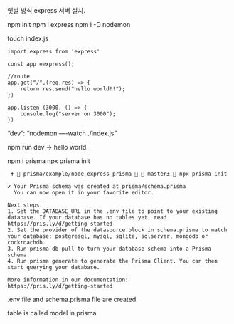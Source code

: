 
옛날 방식
express 서버 설치.

npm init
npm i express
npm i -D nodemon

touch index.js

```
import express from 'express'

const app =express();

//route
app.get("/",(req,res) => {
    return res.send("hello world!!");
})

app.listen (3000, () => {
    console.log("server on 3000");
}) 
```

“dev”: “nodemon —-watch ./index.js”

npm run dev -> hello world.


npm i prisma
npx prisma init
```
 ✝  prisma/example/node_express_prisma   master±  npx prisma init

✔ Your Prisma schema was created at prisma/schema.prisma
  You can now open it in your favorite editor.

Next steps:
1. Set the DATABASE_URL in the .env file to point to your existing database. If your database has no tables yet, read https://pris.ly/d/getting-started
2. Set the provider of the datasource block in schema.prisma to match your database: postgresql, mysql, sqlite, sqlserver, mongodb or cockroachdb.
3. Run prisma db pull to turn your database schema into a Prisma schema.
4. Run prisma generate to generate the Prisma Client. You can then start querying your database.

More information in our documentation:
https://pris.ly/d/getting-started
```
.env file and schema.prisma file are created.

table is called model in prisma.
